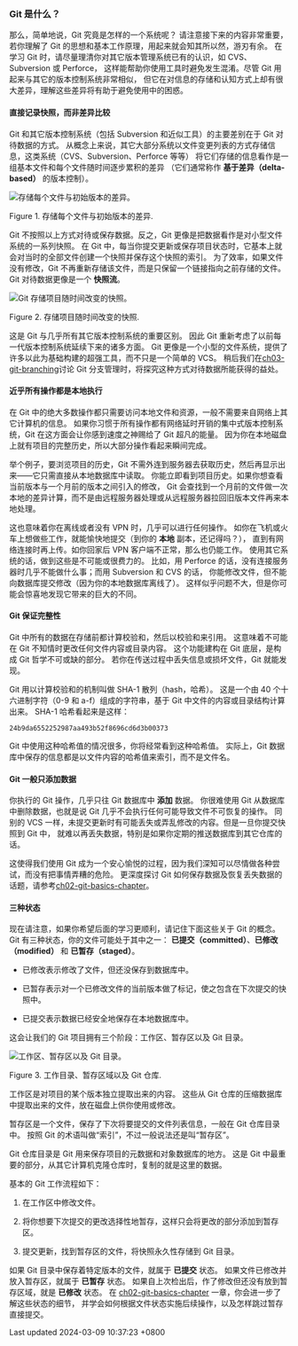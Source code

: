 ### Git 是什么？

那么，简单地说，Git 究竟是怎样的一个系统呢？
请注意接下来的内容非常重要，若你理解了 Git
的思想和基本工作原理，用起来就会知其所以然，游刃有余。 在学习 Git
时，请尽量理清你对其它版本管理系统已有的认识，如 CVS、Subversion 或
Perforce， 这样能帮助你使用工具时避免发生混淆。尽管 Git
用起来与其它的版本控制系统非常相似，
但它在对信息的存储和认知方式上却有很大差异，理解这些差异将有助于避免使用中的困惑。

#### 直接记录快照，而非差异比较

Git 和其它版本控制系统（包括 Subversion 和近似工具）的主要差别在于 Git
对待数据的方式。
从概念上来说，其它大部分系统以文件变更列表的方式存储信息，这类系统（CVS、Subversion、Perforce
等等） 将它们存储的信息看作是一组基本文件和每个文件随时间逐步累积的差异
（它们通常称作 **基于差异（delta-based）** 的版本控制）。

![存储每个文件与初始版本的差异。](../../../../images/deltas.png)

Figure 1. 存储每个文件与初始版本的差异.

Git 不按照以上方式对待或保存数据。反之，Git
更像是把数据看作是对小型文件系统的一系列快照。 在 Git
中，每当你提交更新或保存项目状态时，它基本上就会对当时的全部文件创建一个快照并保存这个快照的索引。
为了效率，如果文件没有修改，Git
不再重新存储该文件，而是只保留一个链接指向之前存储的文件。 Git
对待数据更像是一个 **快照流**。

![Git 存储项目随时间改变的快照。](../../../../images/snapshots.png)

Figure 2. 存储项目随时间改变的快照.

这是 Git 与几乎所有其它版本控制系统的重要区别。 因此 Git
重新考虑了以前每一代版本控制系统延续下来的诸多方面。 Git
更像是一个小型的文件系统，提供了许多以此为基础构建的超强工具，而不只是一个简单的
VCS。
稍后我们在[ch03-git-branching](ch03-git-branching.md#ch03-git-branching)讨论
Git 分支管理时，将探究这种方式对待数据所能获得的益处。

#### 近乎所有操作都是本地执行

在 Git
中的绝大多数操作都只需要访问本地文件和资源，一般不需要来自网络上其它计算机的信息。
如果你习惯于所有操作都有网络延时开销的集中式版本控制系统，Git
在这方面会让你感到速度之神赐给了 Git 超凡的能量。
因为你在本地磁盘上就有项目的完整历史，所以大部分操作看起来瞬间完成。

举个例子，要浏览项目的历史，Git
不需外连到服务器去获取历史，然后再显示出来——它只需直接从本地数据库中读取。
你能立即看到项目历史。如果你想查看当前版本与一个月前的版本之间引入的修改，
Git
会查找到一个月前的文件做一次本地的差异计算，而不是由远程服务器处理或从远程服务器拉回旧版本文件再来本地处理。

这也意味着你在离线或者没有 VPN 时，几乎可以进行任何操作。
如你在飞机或火车上想做些工作，就能愉快地提交（到你的 **本地**
副本，还记得吗？）， 直到有网络连接时再上传。如你回家后 VPN
客户端不正常，那么也仍能工作。
使用其它系统的话，做到这些是不可能或很费力的。 比如，用 Perforce
的话，没有连接服务器时几乎不能做什么事；而用 Subversion 和 CVS 的话，
你能修改文件，但不能向数据库提交修改（因为你的本地数据库离线了）。
这样似乎问题不大，但是你可能会惊喜地发现它带来的巨大的不同。

#### Git 保证完整性

Git 中所有的数据在存储前都计算校验和，然后以校验和来引用。
这意味着不可能在 Git 不知情时更改任何文件内容或目录内容。 这个功能建构在
Git 底层，是构成 Git 哲学不可或缺的部分。
若你在传送过程中丢失信息或损坏文件，Git 就能发现。

Git 用以计算校验和的机制叫做 SHA-1 散列（hash，哈希）。 这是一个由 40
个十六进制字符（0-9 和 a-f）组成的字符串，基于 Git
中文件的内容或目录结构计算出来。 SHA-1 哈希看起来是这样：

```shell
24b9da6552252987aa493b52f8696cd6d3b00373
```

Git 中使用这种哈希值的情况很多，你将经常看到这种哈希值。 实际上，Git
数据库中保存的信息都是以文件内容的哈希值来索引，而不是文件名。

#### Git 一般只添加数据

你执行的 Git 操作，几乎只往 Git 数据库中 **添加** 数据。 你很难使用 Git
从数据库中删除数据，也就是说 Git
几乎不会执行任何可能导致文件不可恢复的操作。 同别的 VCS
一样，未提交更新时有可能丢失或弄乱修改的内容。但是一旦你提交快照到 Git
中， 就难以再丢失数据，特别是如果你定期的推送数据库到其它仓库的话。

这使得我们使用 Git
成为一个安心愉悦的过程，因为我们深知可以尽情做各种尝试，而没有把事情弄糟的危险。
更深度探讨 Git
如何保存数据及恢复丢失数据的话题，请参考[ch02-git-basics-chapter](ch02-git-basics-chapter.md#undoing)。

#### 三种状态

现在请注意，如果你希望后面的学习更顺利，请记住下面这些关于 Git 的概念。
Git 有三种状态，你的文件可能处于其中之一：
**已提交（committed）**、**已修改（modified）** 和
**已暂存（staged）**。

- 已修改表示修改了文件，但还没保存到数据库中。

- 已暂存表示对一个已修改文件的当前版本做了标记，使之包含在下次提交的快照中。

- 已提交表示数据已经安全地保存在本地数据库中。

这会让我们的 Git 项目拥有三个阶段：工作区、暂存区以及 Git 目录。

![工作区、暂存区以及 Git 目录。](../../../../images/areas.png)

Figure 3. 工作目录、暂存区域以及 Git 仓库.

工作区是对项目的某个版本独立提取出来的内容。 这些从 Git
仓库的压缩数据库中提取出来的文件，放在磁盘上供你使用或修改。

暂存区是一个文件，保存了下次将要提交的文件列表信息，一般在 Git
仓库目录中。 按照 Git 的术语叫做“索引”，不过一般说法还是叫“暂存区”。

Git 仓库目录是 Git 用来保存项目的元数据和对象数据库的地方。 这是 Git
中最重要的部分，从其它计算机克隆仓库时，复制的就是这里的数据。

基本的 Git 工作流程如下：

1.  在工作区中修改文件。

2.  将你想要下次提交的更改选择性地暂存，这样只会将更改的部分添加到暂存区。

3.  提交更新，找到暂存区的文件，将快照永久性存储到 Git 目录。

如果 Git 目录中保存着特定版本的文件，就属于 **已提交** 状态。
如果文件已修改并放入暂存区，就属于 **已暂存** 状态。
如果自上次检出后，作了修改但还没有放到暂存区域，就是 **已修改** 状态。
在
[ch02-git-basics-chapter](ch02-git-basics-chapter.md#ch02-git-basics-chapter)
一章，你会进一步了解这些状态的细节，
并学会如何根据文件状态实施后续操作，以及怎样跳过暂存直接提交。

Last updated 2024-03-09 10:37:23 +0800
